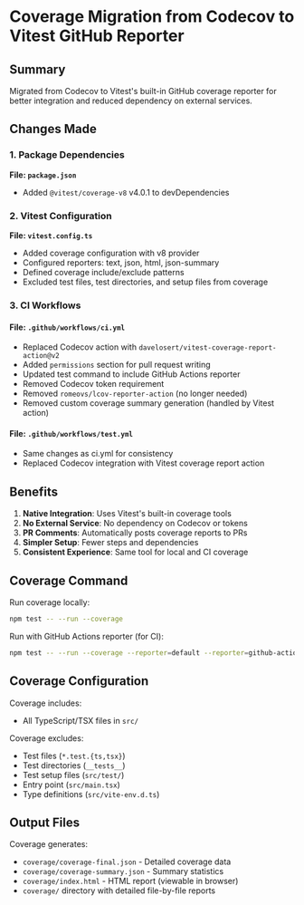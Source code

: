 # Coverage Migration from Codecov to Vitest GitHub Reporter

## Summary

Migrated from Codecov to Vitest's built-in GitHub coverage reporter for better integration and reduced dependency on external services.

## Changes Made

### 1. Package Dependencies

**File: `package.json`**

- Added `@vitest/coverage-v8` v4.0.1 to devDependencies

### 2. Vitest Configuration

**File: `vitest.config.ts`**

- Added coverage configuration with v8 provider
- Configured reporters: text, json, html, json-summary
- Defined coverage include/exclude patterns
- Excluded test files, test directories, and setup files from coverage

### 3. CI Workflows

#### File: `.github/workflows/ci.yml`

- Replaced Codecov action with `davelosert/vitest-coverage-report-action@v2`
- Added `permissions` section for pull request writing
- Updated test command to include GitHub Actions reporter
- Removed Codecov token requirement
- Removed `romeovs/lcov-reporter-action` (no longer needed)
- Removed custom coverage summary generation (handled by Vitest action)

#### File: `.github/workflows/test.yml`

- Same changes as ci.yml for consistency
- Replaced Codecov integration with Vitest coverage report action

## Benefits

1. **Native Integration**: Uses Vitest's built-in coverage tools
2. **No External Service**: No dependency on Codecov or tokens
3. **PR Comments**: Automatically posts coverage reports to PRs
4. **Simpler Setup**: Fewer steps and dependencies
5. **Consistent Experience**: Same tool for local and CI coverage

## Coverage Command

Run coverage locally:

```bash
npm test -- --run --coverage
```

Run with GitHub Actions reporter (for CI):

```bash
npm test -- --run --coverage --reporter=default --reporter=github-actions
```

## Coverage Configuration

Coverage includes:

- All TypeScript/TSX files in `src/`

Coverage excludes:

- Test files (`*.test.{ts,tsx}`)
- Test directories (`__tests__`)
- Test setup files (`src/test/`)
- Entry point (`src/main.tsx`)
- Type definitions (`src/vite-env.d.ts`)

## Output Files

Coverage generates:

- `coverage/coverage-final.json` - Detailed coverage data
- `coverage/coverage-summary.json` - Summary statistics
- `coverage/index.html` - HTML report (viewable in browser)
- `coverage/` directory with detailed file-by-file reports
